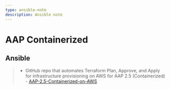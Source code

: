 ```yaml
---
type: ansible-note
description: Ansible note 
---
```


# AAP Containerized 

## Ansible

> - GitHub repo that automates Terraform Plan, Approve, and Apply for infrastructure provisioning on AWS for AAP 2.5 (Containerized) - [AAP-2.5-Containerized-on-AWS](https://github.com/r3dact3d/AAP-2.5-Containerized-on-AWS/tree/ansible)
> 

  
